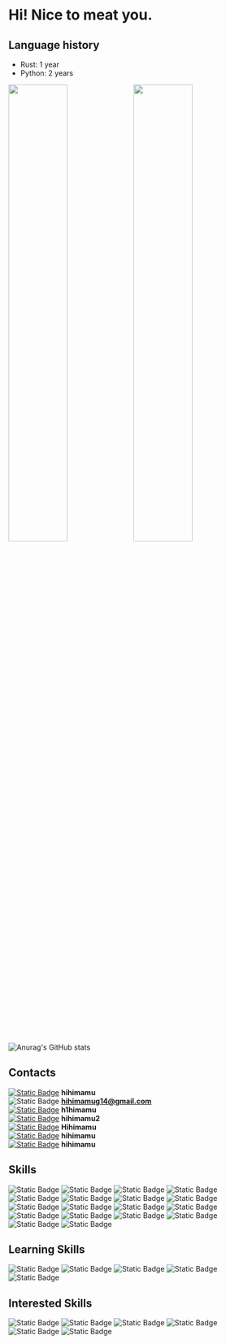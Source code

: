 # Hi! Nice to meat you.

## Language history
- Rust: 1 year
- Python: 2 years

<img src="https://wakatime.com/share/@hihimamu/a38c0923-d4ac-4990-9fef-e9147a450a76.svg" width="48%"> <img src="https://wakatime.com/share/@hihimamu/7f485e2a-63f6-40b9-8299-a6fbd5282e24.svg" width="48%">

![Anurag's GitHub stats](https://github-readme-stats.vercel.app/api?username=hihimamuLab&show_icons=true&theme=radical)<br>

## Contacts
[![Static Badge](https://img.shields.io/badge/_-%235865F2?style=flat&logo=discord&logoColor=white&logoSize=100)](https://discordapp.com/users/1298941002274312232) **hihimamu**<br>
![Static Badge](https://img.shields.io/badge/_-%23EA4335?style=flat&logo=gmail&logoColor=white&logoSize=100) **hihimamug14@gmail.com**<br>
[![Static Badge](https://img.shields.io/badge/_-%23E4405F?style=flat&logo=instagram&logoColor=white&logoSize=100)](https://www.instagram.com/h1himamu/ 
) **h1himamu**<br>
[![Static Badge](https://img.shields.io/badge/_-%23000000?style=flat&logo=x&logoColor=white&logoSize=100)](https://x.com/hihi_mamu) **hihimamu2**<br>
[![Static Badge](https://img.shields.io/badge/-%23FFA116?style=flat&logo=leetcode&logoColor=gray&logoSize=100)](https://leetcode.com/u/qAAyRtBqL5/) **Hihimamu**<br>
[![Static Badge](https://img.shields.io/badge/_-%2355C500?style=flat&logo=qiita&logoColor=white&logoSize=100)](https://qiita.com/hihimamu) **hihimamu**<br>
[![Static Badge](https://img.shields.io/badge/_-%233EA8FF?style=flat&logo=zenn&logoColor=white&logoSize=100)](https://zenn.dev/hihimamu) **hihimamu**<br>

## Skills
![Static Badge](https://img.shields.io/badge/Vim-019733?style=for-the-badge&logo=vim&logoColor=white) ![Static Badge](https://img.shields.io/badge/Neovim-57A143?style=for-the-badge&logo=neovim&logoColor=white) ![Static Badge](https://img.shields.io/badge/vscode-%23005FAD?style=for-the-badge&logoColor=white&logoSize=100) ![Static Badge](https://img.shields.io/badge/python-3776AB?style=for-the-badge&logo=python&logoColor=white) ![Static Badge](https://img.shields.io/badge/rust-000000?style=for-the-badge&logo=rust&logoColor=white) ![Static Badge](https://img.shields.io/badge/ubuntu-%23E95420?style=for-the-badge&logo=ubuntu&logoColor=white) ![Static Badge](https://img.shields.io/badge/archlinux-%231793D1?style=for-the-badge&logo=archlinux&logoColor=white) ![Static Badge](https://img.shields.io/badge/git-%23F05032?style=for-the-badge&logo=git&logoColor=white) ![Static Badge](https://img.shields.io/badge/github-%23181717?style=for-the-badge&logo=github&logoColor=white) ![Static Badge](https://img.shields.io/badge/linux-%23FCC624?style=for-the-badge&logo=linux&logoColor=black) ![Static Badge](https://img.shields.io/badge/sqlite-%23003B57?style=for-the-badge&logo=sqlite&logoColor=white) ![Static Badge](https://img.shields.io/badge/pytorch-%23EE4C2C?style=for-the-badge&logo=pytorch&logoColor=white) ![Static Badge](https://img.shields.io/badge/pandas-%23150458?style=for-the-badge&logo=pandas&logoColor=white) ![Static Badge](https://img.shields.io/badge/numpy-%23013243?style=for-the-badge&logo=numpy&logoColor=white) ![Static Badge](https://img.shields.io/badge/jupyter-%23F37626?style=for-the-badge&logo=jupyter&logoColor=white) ![Static Badge](https://img.shields.io/badge/nix-%235277C3?style=for-the-badge&logo=nixos&logoColor=white) ![Static Badge](https://img.shields.io/badge/curl-%23073551?style=for-the-badge&logo=curl&logoColor=white&logoSize=auto) ![Static Badge](https://img.shields.io/badge/jupyter-%23F37626?style=for-the-badge&logo=jupyter&logoColor=white&logoSize=auto)

## Learning Skills
![Static Badge](https://img.shields.io/badge/c-%23A8B9CC?style=for-the-badge&logo=c&logoColor=black) ![Static Badge](https://img.shields.io/badge/go-%2300ADD8?style=for-the-badge&logo=go&logoColor=white&logoSize=auto) ![Static Badge](https://img.shields.io/badge/html5-%23E34F26?style=for-the-badge&logo=html5&logoColor=white&logoSize=auto) ![Static Badge](https://img.shields.io/badge/css3-%231572B6?style=for-the-badge&logo=css3&logoColor=white&logoSize=auto) ![Static Badge](https://img.shields.io/badge/docker-%232496ED?style=for-the-badge&logo=docker&logoColor=white&logoSize=auto)

## Interested Skills
![Static Badge](https://img.shields.io/badge/typescript-%233178C6?style=for-the-badge&logo=typescript&logoColor=white&logoSize=auto) ![Static Badge](https://img.shields.io/badge/c%2B%2B-%2300599C?style=for-the-badge&logo=cplusplus&logoColor=white&logoSize=auto) ![Static Badge](https://img.shields.io/badge/kubernetes-%23326CE5?style=for-the-badge&logo=kubernetes&logoColor=white&logoSize=auto) ![Static Badge](https://img.shields.io/badge/javascript-%23F7DF1E?style=for-the-badge&logo=javascript&logoColor=gray&logoSize=auto) ![Static Badge](https://img.shields.io/badge/mysql-%234479A1?style=for-the-badge&logo=mysql&logoColor=white&logoSize=auto) ![Static Badge](https://img.shields.io/badge/raspberrypi-%23A22846?style=for-the-badge&logo=raspberrypi&logoColor=white&logoSize=auto)
